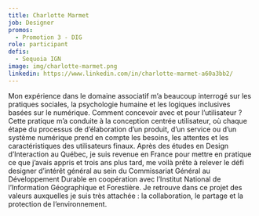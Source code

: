 ```yaml
---
title: Charlotte Marmet
job: Designer
promos:
  - Promotion 3 - DIG
role: participant
defis:
  - Sequoia IGN
image: img/charlotte-marmet.png
linkedin: https://www.linkedin.com/in/charlotte-marmet-a60a3bb2/
---
```


Mon expérience dans le domaine associatif m’a beaucoup interrogé sur les pratiques sociales, la psychologie humaine et les logiques inclusives basées sur le numérique. Comment concevoir avec et pour l’utilisateur ? Cette pratique m’a conduite à la conception centrée utilisateur, où chaque étape du processus de d’élaboration d’un produit, d’un service ou d’un système numérique prend en compte les besoins, les attentes et les caractéristiques des utilisateurs finaux. Après des études en Design d’Interaction au Québec, je suis revenue en France pour mettre en pratique ce que j’avais appris et trois ans plus tard, me voilà prête à relever le défi designer d’intérêt général au sein du Commissariat Général au Développement Durable en coopération avec l’Institut National de l’Information Géographique et Forestière. Je retrouve dans ce projet des valeurs auxquelles je suis très attachée : la collaboration, le partage et la protection de l’environnement.
